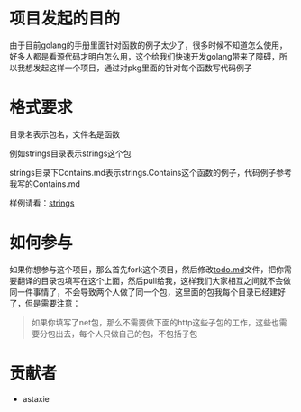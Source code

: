 # 项目发起的目的
由于目前golang的手册里面针对函数的例子太少了，很多时候不知道怎么使用，好多人都是看源代码才明白怎么用，这个给我们快速开发golang带来了障碍，所以我想发起这样一个项目，通过对pkg里面的针对每个函数写代码例子

# 格式要求

目录名表示包名，文件名是函数

例如strings目录表示strings这个包

strings目录下Contains.md表示strings.Contains这个函数的例子，代码例子参考我写的Contains.md 

样例请看：[strings](https://github.com/astaxie/gopkg/tree/master/strings)

# 如何参与
如果你想参与这个项目，那么首先fork这个项目，然后修改[todo.md](https://github.com/astaxie/gopkg/blob/master/todo.md)文件，把你需要翻译的目录包填写在这个上面，然后pull给我，这样我们大家相互之间就不会做同一件事情了，不会导致两个人做了同一个包，这里面的包我每个目录已经建好了，但是需要注意：

>如果你填写了net包，那么不需要做下面的http这些子包的工作，这些也需要分包出去，每个人只做自己的包，不包括子包

# 贡献者

- astaxie

